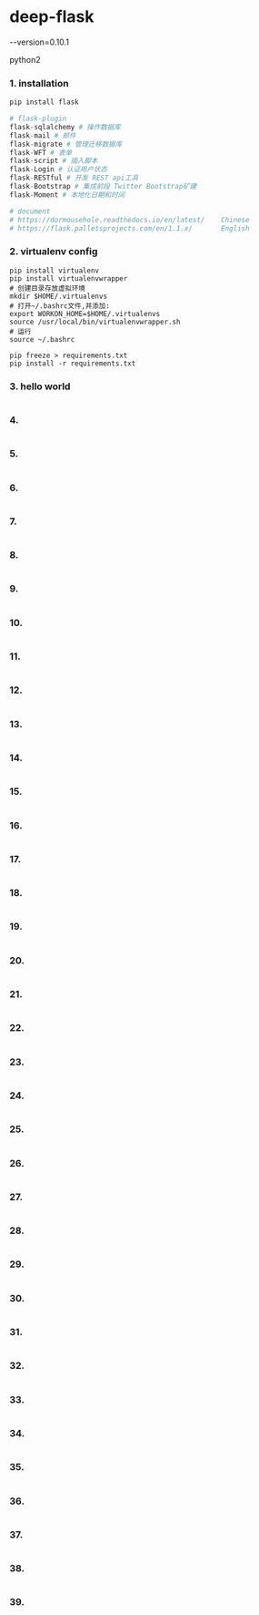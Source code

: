 # deep-flask 

--version=0.10.1 

python2

### 1. installation

```python
pip install flask

# flask-plugin
flask-sqlalchemy # 操作数据库
flask-mail # 邮件
flask-migrate # 管理迁移数据库
flask-WFT # 表单
flask-script # 插入脚本
flask-Login # 认证用户状态
flask-RESTful # 开发 REST api工具
flask-Bootstrap # 集成前段 Twitter Bootstrap矿建
flask-Moment # 本地化日期和时间

# document 
# https://dormousehole.readthedocs.io/en/latest/    Chinese
# https://flask.palletsprojects.com/en/1.1.x/       English
```

### 2. virtualenv config

```shell
pip install virtualenv
pip install virtualenvwrapper
# 创建目录存放虚拟环境
mkdir $HOME/.virtualenvs
# 打开~/.bashrc文件,并添加:
export WORKON_HOME=$HOME/.virtualenvs
source /usr/local/bin/virtualenvwrapper.sh
# 运行
source ~/.bashrc

pip freeze > requirements.txt
pip install -r requirements.txt
```

### 3. hello world

```python

```

### 4. 

```python

```

### 5.  

```python

```

### 6.  

```python

```

### 7. 

```python

```

### 8. 

```python

```

### 9. 

```python

```

### 10.  

```python

```

### 11. 

```python

```

### 12. 

```python

```

### 13.  

```python

```

### 14.  

```python

```

### 15.   

```python

```

### 16.  

```python

```

### 17.  

```python

```

### 18.  

```python

```

### 19.  

```python

```

### 20.   

```python

```

### 21.  

```python

```

### 22.  

```python

```

### 23.  

```python

```

### 24.  

```python

```

### 25.   

```python

```

### 26.  

```python

```

### 27.  

```python

```

### 28.  

```python

```

### 29. 

```python

```

### 30.  

```python

```

### 31.  

```python

```

### 32. 

```python

```

### 33. 

```python

```

### 34. 

```python

```

### 35.  

```python

```

### 36. 

```python

```

### 37. 

```python

```

### 38. 

```python

```

### 39. 

```python

```

